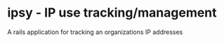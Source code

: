 ipsy - IP use tracking/management
====

A rails application for tracking an organizations IP addresses
